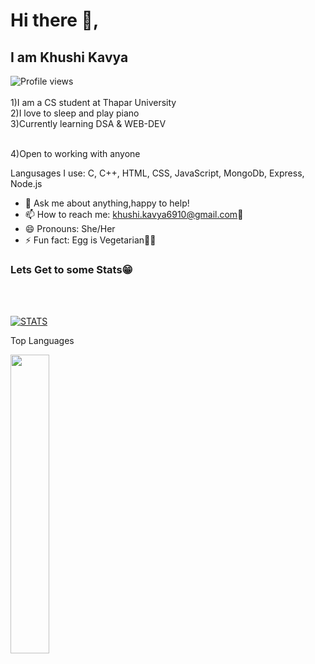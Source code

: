 
# Hi there 👋,

## I am Khushi Kavya

![Profile views](https://gpvc.arturio.dev/k-kavya-28)  
<br>
1)I am a CS student at Thapar University
<br>
2)I love to sleep and play piano
<br>
3)Currently learning DSA & WEB-DEV
<!-- 4)Web Developer(MERN Stack) -->
<br>
4)Open to working with anyone
<br>

Langusages I use: C, C++, HTML, CSS, JavaScript, MongoDb, Express, Node.js


<!-- - 👯 I’m looking to collaborate on : -->
<!-- - 🤔 I’m looking for help in academics -->
- 💬 Ask me about anything,happy to help!
- 📫 How to reach me: khushi.kavya6910@gmail.com📧
- 😄 Pronouns: She/Her
- ⚡ Fun fact: Egg is Vegetarian🤯🤯

<!-- [![Top Langs](https://github-readme-stats.vercel.app/api/top-langs/?username=k-kavya-28)](https://github.com/anuraghazra/github-readme-stats)

![GitHub stats](https://github-readme-stats.vercel.app/api?username=k-kavya-28&show_icons=true) -->

<!--
[![trophy](https://github-profile-trophy.vercel.app/?username=k-kavya-28)](https://github.com/ryo-ma/github-profile-trophy) -->

<h3>Lets Get to some Stats😁</h3>
<br><br>
<p align="left"><a href="https://github.com/k-kavya-28"><img alt="STATS" src="https://github-readme-stats.vercel.app/api?username=k-kavya-28&show_icons=true&theme=radical" alt="k-kavya-28"></a></p>

<!-- <img width="44%" src="https://github-readme-streak-stats.herokuapp.com/?user=k-kavya-28&theme=omni&hide_border=true&include_all_commits=true&hide_title=true" /> -->

<p > Top Languages</p><img width="35%"  src="https://github-readme-stats.vercel.app/api/top-langs/?username=k-kavya-28&layout=compact&theme=omni&hide_border=true&hide_title=true" />
<!-- <img alt="Akshat's Activity Graph" width="99%" src="https://activity-graph.herokuapp.com/graph?username=k-kavya-28&bg_color=191621&color=e4dc87&line=cc70a9&point=ffffff&hide_border=true"> -->
